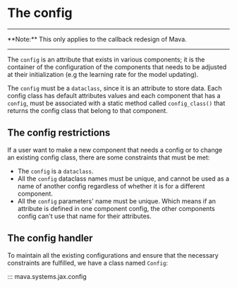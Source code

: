 # The config

<hr>
**Note:** This only applies to the callback redesign of Mava.
<hr>

The `config` is an attribute that exists in various components; it is the container of the configuration of the components that needs to be adjusted at their initialization (e.g the learning rate for the model updating).

The `config` must be a `dataclass`, since it is an attribute to store data. Each config class has default attributes values and each component that has a `config`, must be associated with a static method called `config_class()` that returns the config class that belong to that component.

## The config restrictions
If a user want to make a new component that needs a config or to change an existing config class, there are some constraints that must be met:

- The `config` is a `dataclass`.
- All the `config` dataclass names must be unique, and cannot be used as a name of another config regardless of whether it is for a different component.
- All the `config` parameters' name must be unique. Which means if an attribute is defined in one component config, the other components config can't use that name for their attributes.


## The config handler
To maintain all the existing configurations and ensure that the necessary constraints are fulfilled, we have a class named `Config`:

::: mava.systems.jax.config

